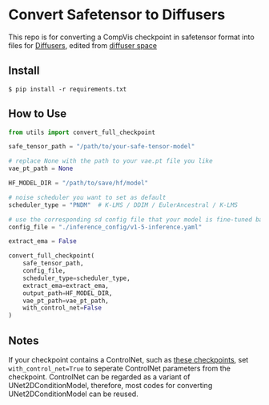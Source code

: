 # Convert Safetensor to Diffusers

This repo is for converting a CompVis checkpoint in safetensor format into files for [Diffusers](https://huggingface.co/docs/diffusers/index), edited from [diffuser space](https://huggingface.co/spaces/diffusers/convert-sd-ckpt)

## Install
```shell
$ pip install -r requirements.txt
```
## How to Use
```python
from utils import convert_full_checkpoint

safe_tensor_path = "/path/to/your-safe-tensor-model"

# replace None with the path to your vae.pt file you like
vae_pt_path = None

HF_MODEL_DIR = "/path/to/save/hf/model"

# noise scheduler you want to set as default
scheduler_type = "PNDM"  # K-LMS / DDIM / EulerAncestral / K-LMS

# use the corresponding sd config file that your model is fine-tuned based on
config_file = "./inference_config/v1-5-inference.yaml"

extract_ema = False

convert_full_checkpoint(
    safe_tensor_path,
    config_file,
    scheduler_type=scheduler_type,
    extract_ema=extract_ema,
    output_path=HF_MODEL_DIR,
    vae_pt_path=vae_pt_path,
    with_control_net=False
)
```

## Notes
If your checkpoint contains a ControlNet, such as [these checkpoints](https://huggingface.co/lllyasviel/ControlNet/tree/main/models), set ``with_control_net=True`` to seperate ControlNet parameters from the checkpoint.  ControlNet can be regarded as a variant of UNet2DConditionModel, therefore, most codes for converting UNet2DConditionModel can be reused.  
